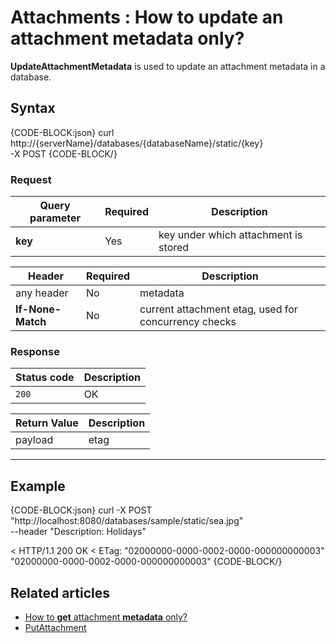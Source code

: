 # Attachments : How to update an attachment metadata only?

**UpdateAttachmentMetadata** is used to update an attachment metadata in a database.

## Syntax

{CODE-BLOCK:json}
curl \
	http://{serverName}/databases/{databaseName}/static/{key} \
	-X POST
{CODE-BLOCK/}

### Request

| Query parameter | Required | Description |
| ------------- | -- | ---- |
| **key** | Yes |  key under which attachment is stored |

| Header | Required | Description |
| --------| ------- | --- |
| any header | No |  metadata |
| **If-None-Match** | No | current attachment etag, used for concurrency checks |

### Response

| Status code | Description |
| ----------- | - |
| `200` | OK |

| Return Value | Description |
| ------------- | ------------- |
| payload | etag |

<hr />

## Example

{CODE-BLOCK:json}
curl -X POST "http://localhost:8080/databases/sample/static/sea.jpg" \
	--header "Description: Holidays"

< HTTP/1.1 200 OK
< ETag: "02000000-0000-0002-0000-000000000003"
"02000000-0000-0002-0000-000000000003"
{CODE-BLOCK/}

## Related articles

- [How to **get** attachment **metadata** only?](../../../../client-api/commands/attachments/how-to/get-attachment-metadata-only)  
- [PutAttachment](../../../../client-api/commands/attachments/put)  